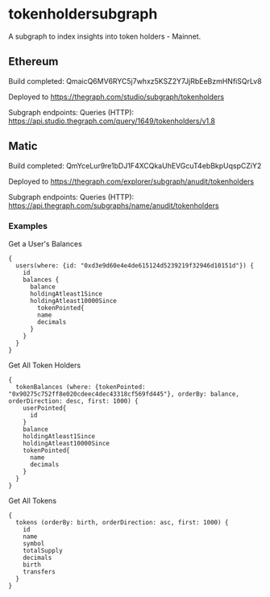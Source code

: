 # tokenholdersubgraph
A subgraph to index insights into token holders - Mainnet.


## Ethereum
Build completed: QmaicQ6MV6RYC5j7whxz5KSZ2Y7JjRbEeBzmHNfiSQrLv8

Deployed to https://thegraph.com/studio/subgraph/tokenholders

Subgraph endpoints:
Queries (HTTP):     https://api.studio.thegraph.com/query/1649/tokenholders/v1.8

## Matic
Build completed: QmYceLur9re1bDJ1F4XCQkaUhEVGcuT4ebBkpUqspCZiY2

Deployed to https://thegraph.com/explorer/subgraph/anudit/tokenholders

Subgraph endpoints:
Queries (HTTP):     https://api.thegraph.com/subgraphs/name/anudit/tokenholders

### Examples

Get a User's Balances
```gql
{
  users(where: {id: "0xd3e9d60e4e4de615124d5239219f32946d10151d"}) {
    id
    balances {
      balance
      holdingAtleast1Since
      holdingAtleast10000Since
    	tokenPointed{
        name
        decimals
      }
    }
  }
}
```

Get All Token Holders
```gql
{
  tokenBalances (where: {tokenPointed: "0x90275c752ff8e020cdeec4dec43318cf569fd445"}, orderBy: balance, orderDirection: desc, first: 1000) {
    userPointed{
      id
    }
    balance
    holdingAtleast1Since
    holdingAtleast10000Since
    tokenPointed{
      name
      decimals
    }
  }
}
```

Get All Tokens
```gql
{
  tokens (orderBy: birth, orderDirection: asc, first: 1000) {
    id
    name
    symbol
    totalSupply
    decimals
    birth
    transfers
  }
}
```
